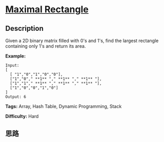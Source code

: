 # [Maximal Rectangle][title]

## Description

Given a 2D binary matrix filled with 0's and 1's, find the largest rectangle
containing only 1's and return its area.

**Example:**
            Input:    [      [ "1","0","1","0","0"],      ["1","0"," **1** "," **1** "," **1** "],      ["1","1"," **1** "," **1** "," **1** "],      ["1","0","0","1","0"]    ]    Output: 6    


**Tags:** Array, Hash Table, Dynamic Programming, Stack

**Difficulty:** Hard

## 思路

[title]: https://leetcode.com/problems/maximal-rectangle
